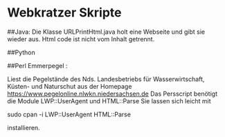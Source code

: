 # Webkratzer Skripte

##Java:
Die Klasse  URLPrintHtml.java holt eine Webseite und gibt sie wieder aus.
Html code ist nicht vom Inhalt getrennt.


##Python

##Perl
Emmerpegel :

Liest die Pegelstände des Nds. Landesbetriebs für Wasserwirtschaft, Küsten- und Naturschut aus der Homepage https://www.pegelonline.nlwkn.niedersachsen.de 
Das Persscript benötigt die Module LWP::UserAgent und HTML::Parse Sie lassen sich leicht mit
 
 sudo cpan -i LWP::UserAgent HTML::Parse
 
 installieren. 

